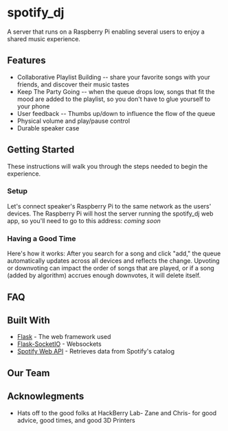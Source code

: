 # spotify_dj
A server that runs on a Raspberry Pi enabling several users to enjoy a shared music experience.

## Features
* Collaborative Playlist Building -- share your favorite songs with your friends, and discover their music tastes
* Keep The Party Going -- when the queue drops low, songs that fit the mood are added to the playlist, so you don't have to glue yourself to your phone
* User feedback -- Thumbs up/down to influence the flow of the queue
* Physical volume and play/pause control
* Durable speaker case

## Getting Started
These instructions will walk you through the steps needed to begin the experience.

### Setup
Let's connect speaker's Raspberry Pi to the same network as the users' devices. 
The Raspberry Pi will host the server running the spotify_dj web app, so you'll need to go to this address:
*coming soon*

### Having a Good Time
Here's how it works:
After you search for a song and click "add," the queue automatically updates across all devices and reflects the change.
Upvoting or downvoting can impact the order of songs that are played, or if a song (added by algorithm) accrues enough downvotes, it will delete itself.

## FAQ


## Built With
* [Flask](http://flask.pocoo.org/) - The web framework used
* [Flask-SocketIO](https://flask-socketio.readthedocs.io/en/latest/) - Websockets
* [Spotify Web API](https://developer.spotify.com/web-api/) - Retrieves data from Spotify's catalog

## Our Team

## Acknowlegments
* Hats off to the good folks at HackBerry Lab- Zane and Chris- for good advice, good times, and good 3D Printers